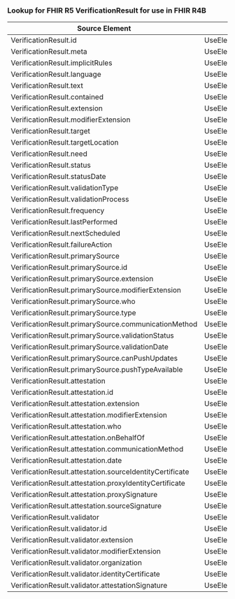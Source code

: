 ### Lookup for FHIR R5 VerificationResult for use in FHIR R4B

| Source Element | Usage | Target |
| -------------- | ----- | ------ |
| VerificationResult.id | UseElementRenamed | VerificationResult.id |
| VerificationResult.meta | UseElementRenamed | VerificationResult.meta |
| VerificationResult.implicitRules | UseElementRenamed | VerificationResult.implicitRules |
| VerificationResult.language | UseElementRenamed | VerificationResult.language |
| VerificationResult.text | UseElementRenamed | VerificationResult.text |
| VerificationResult.contained | UseElementRenamed | VerificationResult.contained |
| VerificationResult.extension | UseElementRenamed | VerificationResult.extension |
| VerificationResult.modifierExtension | UseElementRenamed | VerificationResult.modifierExtension |
| VerificationResult.target | UseElementRenamed | VerificationResult.target |
| VerificationResult.targetLocation | UseElementRenamed | VerificationResult.targetLocation |
| VerificationResult.need | UseElementRenamed | VerificationResult.need |
| VerificationResult.status | UseElementRenamed | VerificationResult.status |
| VerificationResult.statusDate | UseElementRenamed | VerificationResult.statusDate |
| VerificationResult.validationType | UseElementRenamed | VerificationResult.validationType |
| VerificationResult.validationProcess | UseElementRenamed | VerificationResult.validationProcess |
| VerificationResult.frequency | UseElementRenamed | VerificationResult.frequency |
| VerificationResult.lastPerformed | UseElementRenamed | VerificationResult.lastPerformed |
| VerificationResult.nextScheduled | UseElementRenamed | VerificationResult.nextScheduled |
| VerificationResult.failureAction | UseElementRenamed | VerificationResult.failureAction |
| VerificationResult.primarySource | UseElementRenamed | VerificationResult.primarySource |
| VerificationResult.primarySource.id | UseElementRenamed | VerificationResult.primarySource.id |
| VerificationResult.primarySource.extension | UseElementRenamed | VerificationResult.primarySource.extension |
| VerificationResult.primarySource.modifierExtension | UseElementRenamed | VerificationResult.primarySource.modifierExtension |
| VerificationResult.primarySource.who | UseElementRenamed | VerificationResult.primarySource.who |
| VerificationResult.primarySource.type | UseElementRenamed | VerificationResult.primarySource.type |
| VerificationResult.primarySource.communicationMethod | UseElementRenamed | VerificationResult.primarySource.communicationMethod |
| VerificationResult.primarySource.validationStatus | UseElementRenamed | VerificationResult.primarySource.validationStatus |
| VerificationResult.primarySource.validationDate | UseElementRenamed | VerificationResult.primarySource.validationDate |
| VerificationResult.primarySource.canPushUpdates | UseElementRenamed | VerificationResult.primarySource.canPushUpdates |
| VerificationResult.primarySource.pushTypeAvailable | UseElementRenamed | VerificationResult.primarySource.pushTypeAvailable |
| VerificationResult.attestation | UseElementRenamed | VerificationResult.attestation |
| VerificationResult.attestation.id | UseElementRenamed | VerificationResult.attestation.id |
| VerificationResult.attestation.extension | UseElementRenamed | VerificationResult.attestation.extension |
| VerificationResult.attestation.modifierExtension | UseElementRenamed | VerificationResult.attestation.modifierExtension |
| VerificationResult.attestation.who | UseElementRenamed | VerificationResult.attestation.who |
| VerificationResult.attestation.onBehalfOf | UseElementRenamed | VerificationResult.attestation.onBehalfOf |
| VerificationResult.attestation.communicationMethod | UseElementRenamed | VerificationResult.attestation.communicationMethod |
| VerificationResult.attestation.date | UseElementRenamed | VerificationResult.attestation.date |
| VerificationResult.attestation.sourceIdentityCertificate | UseElementRenamed | VerificationResult.attestation.sourceIdentityCertificate |
| VerificationResult.attestation.proxyIdentityCertificate | UseElementRenamed | VerificationResult.attestation.proxyIdentityCertificate |
| VerificationResult.attestation.proxySignature | UseElementRenamed | VerificationResult.attestation.proxySignature |
| VerificationResult.attestation.sourceSignature | UseElementRenamed | VerificationResult.attestation.sourceSignature |
| VerificationResult.validator | UseElementRenamed | VerificationResult.validator |
| VerificationResult.validator.id | UseElementRenamed | VerificationResult.validator.id |
| VerificationResult.validator.extension | UseElementRenamed | VerificationResult.validator.extension |
| VerificationResult.validator.modifierExtension | UseElementRenamed | VerificationResult.validator.modifierExtension |
| VerificationResult.validator.organization | UseElementRenamed | VerificationResult.validator.organization |
| VerificationResult.validator.identityCertificate | UseElementRenamed | VerificationResult.validator.identityCertificate |
| VerificationResult.validator.attestationSignature | UseElementRenamed | VerificationResult.validator.attestationSignature |
